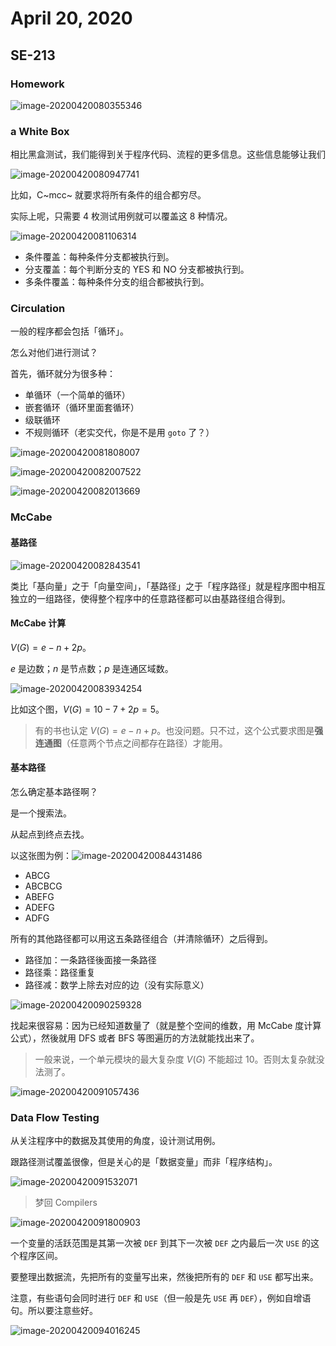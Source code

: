 # April 20, 2020

## SE-213

### Homework

![image-20200420080355346](20.assets/image-20200420080355346.png)

### a White Box

相比黑盒测试，我们能得到关于程序代码、流程的更多信息。这些信息能够让我们

![image-20200420080947741](20.assets/image-20200420080947741.png)

比如，C~mcc~ 就要求将所有条件的组合都穷尽。

实际上呢，只需要 4 枚测试用例就可以覆盖这 8 种情况。

![image-20200420081106314](20.assets/image-20200420081106314.png)

* 条件覆盖：每种条件分支都被执行到。
* 分支覆盖：每个判断分支的 YES 和 NO 分支都被执行到。
* 多条件覆盖：每种条件分支的组合都被执行到。

### Circulation

一般的程序都会包括「循环」。

怎么对他们进行测试？

首先，循环就分为很多种：

* 单循环（一个简单的循环）
* 嵌套循环（循环里面套循环）
* 级联循环
* 不规则循环（老实交代，你是不是用 `goto` 了？）

![image-20200420081808007](20.assets/image-20200420081808007.png)

![image-20200420082007522](20.assets/image-20200420082007522.png)

![image-20200420082013669](20.assets/image-20200420082013669.png)

### McCabe

#### 基路径

![image-20200420082843541](20.assets/image-20200420082843541.png)

类比「基向量」之于「向量空间」，「基路径」之于「程序路径」就是程序图中相互独立的一组路径，使得整个程序中的任意路径都可以由基路径组合得到。

#### McCabe 计算

$V(G) = e - n + 2p$。

$e$ 是边数；$n$ 是节点数；$p$ 是连通区域数。

![image-20200420083934254](20.assets/image-20200420083934254.png)

比如这个图，$V(G) = 10 - 7 + 2p = 5$。

> 有的书也认定 $V(G) = e - n + p$。也没问题。只不过，这个公式要求图是**强连通图**（任意两个节点之间都存在路径）才能用。

#### 基本路径

怎么确定基本路径啊？

是一个搜索法。

从起点到终点去找。

以这张图为例：![image-20200420084431486](20.assets/image-20200420084431486.png)

* ABCG
* ABCBCG
* ABEFG
* ADEFG
* ADFG

所有的其他路径都可以用这五条路径组合（并清除循环）之后得到。

* 路径加：一条路径後面接一条路径
* 路径乘：路径重复
* 路径减：数学上除去对应的边（没有实际意义）

![image-20200420090259328](20.assets/image-20200420090259328.png)

找起来很容易：因为已经知道数量了（就是整个空间的维数，用 McCabe 度计算公式），然後就用 DFS 或者 BFS 等图遍历的方法就能找出来了。

> 一般来说，一个单元模块的最大复杂度 $V(G)$ 不能超过 10。否则太复杂就没法测了。

![image-20200420091057436](20.assets/image-20200420091057436.png)

### Data Flow Testing

从关注程序中的数据及其使用的角度，设计测试用例。

跟路径测试覆盖很像，但是关心的是「数据变量」而非「程序结构」。

![image-20200420091532071](20.assets/image-20200420091532071.png)

> 梦回 Compilers

![image-20200420091800903](20.assets/image-20200420091800903.png)

一个变量的活跃范围是其第一次被 `DEF` 到其下一次被 `DEF` 之内最后一次 `USE` 的这个程序区间。

要整理出数据流，先把所有的变量写出来，然後把所有的 `DEF` 和 `USE` 都写出来。

注意，有些语句会同时进行 `DEF` 和 `USE`（但一般是先 `USE` 再 `DEF`），例如自增语句。所以要注意些好。

![image-20200420094016245](20.assets/image-20200420094016245.png)

